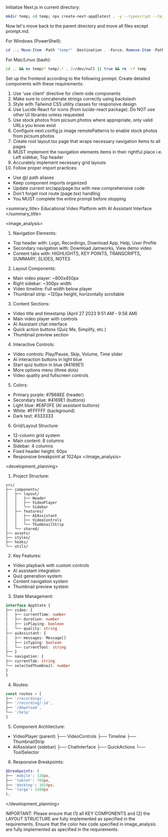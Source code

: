 Initialize Next.js in current directory:
```bash
mkdir temp; cd temp; npx create-next-app@latest . -y --typescript --tailwind --eslint --app --use-npm --src-dir --import-alias "@/*" -no --turbo
```

Now let's move back to the parent directory and move all files except prompt.md.

For Windows (PowerShell):
```powershell
cd ..; Move-Item -Path "temp*" -Destination . -Force; Remove-Item -Path "temp" -Recurse -Force
```

For Mac/Linux (bash):
```bash
cd .. && mv temp/* temp/.* . 2>/dev/null || true && rm -rf temp
```

Set up the frontend according to the following prompt:
<frontend-prompt>
Create detailed components with these requirements:
1. Use 'use client' directive for client-side components
2. Make sure to concatenate strings correctly using backslash
3. Style with Tailwind CSS utility classes for responsive design
4. Use Lucide React for icons (from lucide-react package). Do NOT use other UI libraries unless requested
5. Use stock photos from picsum.photos where appropriate, only valid URLs you know exist
6. Configure next.config.js image remotePatterns to enable stock photos from picsum.photos
7. Create root layout.tsx page that wraps necessary navigation items to all pages
8. MUST implement the navigation elements items in their rightful place i.e. Left sidebar, Top header
9. Accurately implement necessary grid layouts
10. Follow proper import practices:
   - Use @/ path aliases
   - Keep component imports organized
   - Update current src/app/page.tsx with new comprehensive code
   - Don't forget root route (page.tsx) handling
   - You MUST complete the entire prompt before stopping

<summary_title>
Educational Video Platform with AI Assistant Interface
</summary_title>

<image_analysis>

1. Navigation Elements:
- Top header with: Logo, Recordings, Download App, Help, User Profile
- Secondary navigation with: Download Jamworks, View demo video
- Content tabs with: HIGHLIGHTS, KEY POINTS, TRANSCRIPTS, SUMMARY, SLIDES, NOTES


2. Layout Components:
- Main video player: ~800x450px
- Right sidebar: ~300px width
- Video timeline: Full width below player
- Thumbnail strip: ~120px height, horizontally scrollable


3. Content Sections:
- Video title and timestamp (April 27 2023 9:51 AM - 9:56 AM)
- Main video player with controls
- AI Assistant chat interface
- Quick action buttons (Quiz Me, Simplify, etc.)
- Thumbnail preview section


4. Interactive Controls:
- Video controls: Play/Pause, Skip, Volume, Time slider
- AI interaction buttons in light blue
- Start quiz button in blue (#4169E1)
- More options menu (three dots)
- Video quality and fullscreen controls


5. Colors:
- Primary purple: #7B68EE (header)
- Secondary blue: #4169E1 (buttons)
- Light blue: #E8F0FE (AI assistant buttons)
- White: #FFFFFF (background)
- Dark text: #333333


6. Grid/Layout Structure:
- 12-column grid system
- Main content: 8 columns
- Sidebar: 4 columns
- Fixed header height: 60px
- Responsive breakpoint at 1024px
</image_analysis>

<development_planning>

1. Project Structure:
```
src/
├── components/
│   ├── layout/
│   │   ├── Header
│   │   ├── VideoPlayer
│   │   └── Sidebar
│   ├── features/
│   │   ├── AIAssistant
│   │   ├── VideoControls
│   │   └── ThumbnailStrip
│   └── shared/
├── assets/
├── styles/
├── hooks/
└── utils/
```


2. Key Features:
- Video playback with custom controls
- AI assistant integration
- Quiz generation system
- Content navigation system
- Thumbnail preview system


3. State Management:
```typescript
interface AppState {
├── video: {
│   ├── currentTime: number
│   ├── duration: number
│   ├── isPlaying: boolean
│   └── quality: string
├── aiAssistant: {
│   ├── messages: Message[]
│   ├── isTyping: boolean
│   └── currentTool: string
├── }
└── navigation: {
├── currentTab: string
└── selectedThumbnail: number
}
}
```


4. Routes:
```typescript
const routes = [
├── '/recordings',
├── '/recording/:id',
├── '/download',
└── '/help'
]
```


5. Component Architecture:
- VideoPlayer (parent)
├── VideoControls
├── Timeline
├── ThumbnailStrip
- AIAssistant (sidebar)
├── ChatInterface
├── QuickActions
└── ToolSelector


6. Responsive Breakpoints:
```scss
$breakpoints: (
├── 'mobile': 320px,
├── 'tablet': 768px,
├── 'desktop': 1024px,
└── 'large': 1440px
);
```
</development_planning>
</frontend-prompt>

IMPORTANT: Please ensure that (1) all KEY COMPONENTS and (2) the LAYOUT STRUCTURE are fully implemented as specified in the requirements. Ensure that the color hex code specified in image_analysis are fully implemented as specified in the requirements.